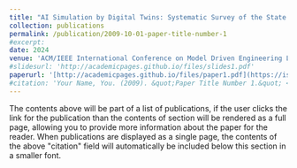 ```yaml
---
title: "AI Simulation by Digital Twins: Systematic Survey of the State of the Art and a Reference Framework"
collection: publications
permalink: /publication/2009-10-01-paper-title-number-1
#excerpt: 
date: 2024
venue: 'ACM/IEEE International Conference on Model Driven Engineering Languages and Systems Companion, MODELS-C. 1st International Conference on Engineering Digital Twins (EDTConf). ACM'
#slidesurl: 'http://academicpages.github.io/files/slides1.pdf'
paperurl: '[http://academicpages.github.io/files/paper1.pdf](https://istvandavid.com/files/AI-Simulation-Survey-2024.pdf)'
#citation: 'Your Name, You. (2009). &quot;Paper Title Number 1.&quot; <i>Journal 1</i>. 1(1).'
---
```


The contents above will be part of a list of publications, if the user clicks the link for the publication than the contents of section will be rendered as a full page, allowing you to provide more information about the paper for the reader. When publications are displayed as a single page, the contents of the above "citation" field will automatically be included below this section in a smaller font.
